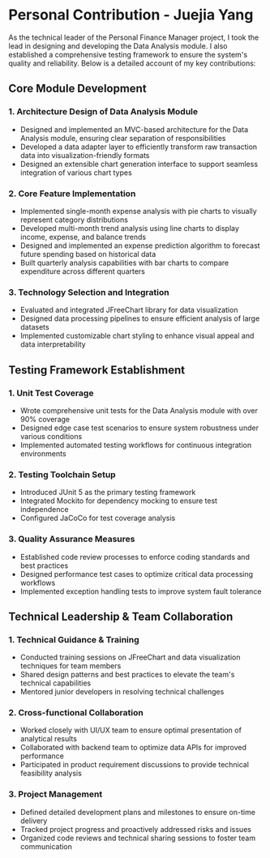 # Personal Contribution - Juejia Yang

As the technical leader of the Personal Finance Manager project, I took the lead in designing and developing the Data Analysis module. I also established a comprehensive testing framework to ensure the system's quality and reliability. Below is a detailed account of my key contributions:

## Core Module Development

### 1. Architecture Design of Data Analysis Module
- Designed and implemented an MVC-based architecture for the Data Analysis module, ensuring clear separation of responsibilities
- Developed a data adapter layer to efficiently transform raw transaction data into visualization-friendly formats
- Designed an extensible chart generation interface to support seamless integration of various chart types

### 2. Core Feature Implementation
- Implemented single-month expense analysis with pie charts to visually represent category distributions
- Developed multi-month trend analysis using line charts to display income, expense, and balance trends
- Designed and implemented an expense prediction algorithm to forecast future spending based on historical data
- Built quarterly analysis capabilities with bar charts to compare expenditure across different quarters

### 3. Technology Selection and Integration
- Evaluated and integrated JFreeChart library for data visualization
- Designed data processing pipelines to ensure efficient analysis of large datasets
- Implemented customizable chart styling to enhance visual appeal and data interpretability

## Testing Framework Establishment

### 1. Unit Test Coverage
- Wrote comprehensive unit tests for the Data Analysis module with over 90% coverage
- Designed edge case test scenarios to ensure system robustness under various conditions
- Implemented automated testing workflows for continuous integration environments

### 2. Testing Toolchain Setup
- Introduced JUnit 5 as the primary testing framework
- Integrated Mockito for dependency mocking to ensure test independence
- Configured JaCoCo for test coverage analysis

### 3. Quality Assurance Measures
- Established code review processes to enforce coding standards and best practices
- Designed performance test cases to optimize critical data processing workflows
- Implemented exception handling tests to improve system fault tolerance

## Technical Leadership & Team Collaboration

### 1. Technical Guidance & Training
- Conducted training sessions on JFreeChart and data visualization techniques for team members
- Shared design patterns and best practices to elevate the team's technical capabilities
- Mentored junior developers in resolving technical challenges

### 2. Cross-functional Collaboration
- Worked closely with UI/UX team to ensure optimal presentation of analytical results
- Collaborated with backend team to optimize data APIs for improved performance
- Participated in product requirement discussions to provide technical feasibility analysis

### 3. Project Management
- Defined detailed development plans and milestones to ensure on-time delivery
- Tracked project progress and proactively addressed risks and issues
- Organized code reviews and technical sharing sessions to foster team communication


